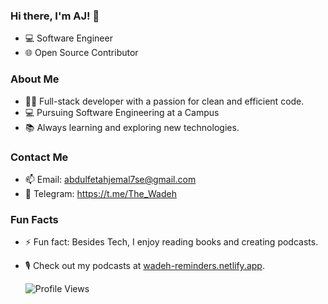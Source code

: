 ### Hi there, I'm AJ! 👋

- 💻 Software Engineer
- 🌐 Open Source Contributor

### About Me

- 👨‍💻 Full-stack developer with a passion for clean and efficient code.
- 💻 Pursuing Software Engineering at a Campus
- 📚 Always learning and exploring new technologies.

### Contact Me

- 📫 Email: abdulfetahjemal7se@gmail.com
- 💬 Telegram: https://t.me/The_Wadeh

  
### Fun Facts

- ⚡ Fun fact: Besides Tech, I enjoy reading books and creating podcasts.
- 🎙️ Check out my podcasts at [wadeh-reminders.netlify.app](https://wadeh-reminders.netlify.app).


  ![Profile Views](https://komarev.com/ghpvc/?username=yourusername&color=blue)


<!---
TheWadeh/TheWadeh is a ✨ special ✨ repository because its `README.md` (this file) appears on your GitHub profile.
You can click the Preview link to take a look at your changes.
--->
